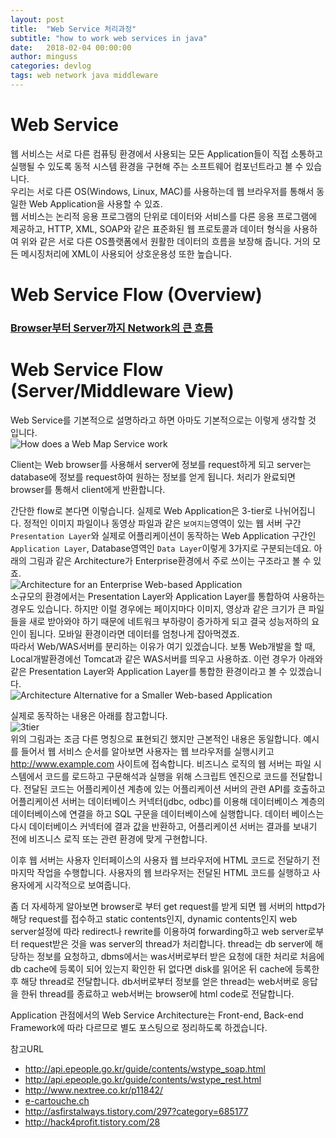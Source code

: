 ```yaml
---
layout: post
title:  "Web Service 처리과정"
subtitle: "how to work web services in java"
date:   2018-02-04 00:00:00
author: minguss
categories: devlog
tags: web network java middleware
---
```


Web Service
===
웹 서비스는 서로 다른 컴퓨팅 환경에서 사용되는 모든 Application들이 직접 소통하고 실행될 수 있도록 동적 시스템 환경을 구현해 주는 소프트웨어 컴포넌트라고 볼 수 있습니다.  
우리는 서로 다른 OS(Windows, Linux, MAC)를 사용하는데 웹 브라우저를 통해서 동일한 Web Application을 사용할 수 있죠.  
웹 서비스는 논리적 응용 프로그램의 단위로 데이터와 서비스를 다른 응용 프로그램에 제공하고, HTTP, XML, SOAP와 같은 표준화된 웹 프로토콜과 데이터 형식을 사용하여 위와 같은 서로 다른 OS플랫폼에서 원활한 데이터의 흐름을 보장해 줍니다. 거의 모든 메시징처리에 XML이 사용되어 상호운용성 또한 높습니다.  

Web Service Flow (Overview)
===

### [Browser부터 Server까지 Network의 큰 흐름](http://asfirstalways.tistory.com/297?category=685177)  


Web Service Flow (Server/Middleware View)
===
Web Service를 기본적으로 설명하라고 하면 아마도 기본적으로는 이렇게 생각할 것 입니다.  
![How does a Web Map Service work](http://www.e-cartouche.ch/content_reg/cartouche/webservice/en/image/wms_small.jpg)

Client는 Web browser를 사용해서 server에 정보를 request하게 되고 server는 database에 정보를 request하여 원하는 정보를 얻게 됩니다. 처리가 완료되면 browser를 통해서 client에게 반환합니다.  

간단한 flow로 본다면 이렇습니다. 실제로 Web Application은 3-tier로 나뉘어집니다. 정적인 이미지 파일이나 동영상 파일과 같은 `보여지는`영역이 있는 웹 서버 구간 `Presentation Layer`와 실제로 어플리케이션이 동작하는 Web Application 구간인 `Application Layer`, Database영역인 `Data Layer`이렇게 3가지로 구분되는데요. 아래의 그림과 같은 Architecture가 Enterprise환경에서 주로 쓰이는 구조라고 볼 수 있죠.  
![Architecture for an Enterprise Web-based Application](http://www.woodger.ca/images/harchgen.gif)  
소규모의 환경에서는 Presentation Layer와 Application Layer를 통합하여 사용하는 경우도 있습니다. 하지만 이럴 경우에는 페이지마다 이미지, 영상과 같은 크기가 큰 파일들을 새로 받아와야 하기 때문에 네트워크 부하량이 증가하게 되고 결국 성능저하의 요인이 됩니다. 모바일 환경이라면 데이터를 엄청나게 잡아먹겠죠.  
따라서 Web/WAS서버를 분리하는 이유가 여기 있겠습니다. 보통 Web개발을 할 때, Local개발환경에선 Tomcat과 같은 WAS서버를 띄우고 사용하죠. 이런 경우가 아래와 같은 Presentation Layer와 Application Layer를 통합한 환경이라고 볼 수 있겠습니다.  
![Architecture Alternative for a Smaller Web-based Application](http://www.woodger.ca/images/harcgens.gif)  

실제로 동작하는 내용은 아래를 참고합니다.  
![3tier](http://cfile3.uf.tistory.com/image/272B5A3554C26E4011B3D4)  
위의 그림과는 조금 다른 명칭으로 표현되긴 했지만 근본적인 내용은 동일합니다. 예시를 들어서 웹 서비스 순서를 알아보면 사용자는 웹 브라우저를 실행시키고 http://www.example.com 사이트에 접속합니다. 비즈니스 로직의 웹 서버는 파일 시스템에서 코드를 로드하고 구문해석과 실행을 위해 스크립트 엔진으로 코드를 전달합니다. 전달된 코드는 어플리케이션 계층에 있는 어플리케이션 서버의 관련 API를 호출하고 어플리케이션 서버는 데이터베이스 커넥터(jdbc, odbc)를 이용해 데이터베이스 계층의 데이터베이스에 연결을 하고 SQL 구문을 데이터베이스에 실행합니다. 데이터 베이스는 다시 데이터베이스 커넥터에 결과 값을 반환하고, 어플리케이션 서버는 결과를 보내기 전에 비즈니스 로직 또는 관련 환경에 맞게 구현합니다.  

이후 웹 서버는 사용자 인터페이스의 사용자 웹 브라우저에 HTML 코드로 전달하기 전 마지막 작업을 수행합니다. 사용자의 웹 브라우저는 전달된 HTML 코드를 실행하고 사용자에게 시각적으로 보여줍니다.

좀 더 자세하게 알아보면 browser로 부터 get request를 받게 되면 웹 서버의 httpd가 해당 request를 접수하고 static contents인지, dynamic contents인지 web server설정에 따라 redirect나 rewrite를 이용하여 forwarding하고 web server로부터 request받은 것을 was server의 thread가 처리합니다. thread는 db server에 해당하는 정보를 요청하고, dbms에서는 was서버로부터 받은 요청에 대한 처리로 처음에 db cache에 등록이 되어 있는지 확인한 뒤 없다면 disk를 읽어온 뒤 cache에 등록한 후 해당 thread로 전달합니다. db서버로부터 정보를 얻은 thread는 web서버로 응답을 한뒤 thread를 종료하고 web서버는 browser에 html code로 전달합니다.  

Application 관점에서의 Web Service Architecture는 Front-end, Back-end Framework에 따라 다르므로 별도 포스팅으로 정리하도록 하겠습니다.  

 참고URL   
 - http://api.epeople.go.kr/guide/contents/wstype_soap.html
 - http://api.epeople.go.kr/guide/contents/wstype_rest.html
 - http://www.nextree.co.kr/p11842/
 - [e-cartouche.ch](http://www.e-cartouche.ch/content_reg/cartouche/webservice/en/html/wms_learningObject1.html)
 - http://asfirstalways.tistory.com/297?category=685177
 - http://hack4profit.tistory.com/28